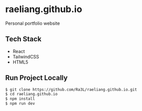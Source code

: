 # raeliang.github.io

Personal portfolio website

## Tech Stack

- React
- TailwindCSS
- HTML5

## Run Project Locally

```bash
$ git clone https://github.com/Ra3L/raeliang.github.io.git
$ cd raeliang.github.io
$ npm install
$ npm run dev
```
